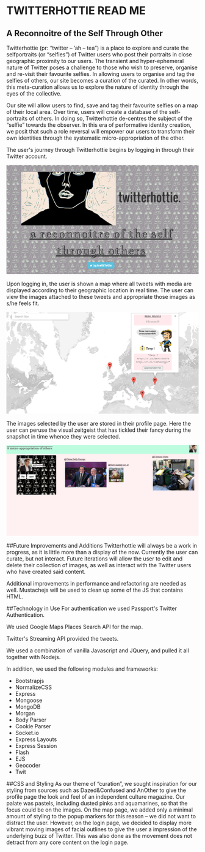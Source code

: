 # TWITTERHOTTIE READ ME

## A Reconnoitre of the Self Through Other

Twitterhottie (pr: “twitter – ’ah – tea”) is a place to explore and curate the 
selfportraits (or “selfies”) of Twitter users who post their portraits in close 
geographic proximity to our users. The transient and hyper-ephemeral nature of 
Twitter poses a challenge to those who wish to preserve, organise and re-visit their favourite selfies. In allowing users to organise and tag the selfies of others, our site becomes a curation of the curated. In other words, this meta-curation allows us to explore the nature of identity through the eyes of the collective.

Our site will allow users to find, save and tag their favourite selfies on a map of
their local area. Over time, users will create a database of the self-portraits of
others. In doing so, Twitterhottie de-centres the subject of the “selfie” towards
the observer. In this era of performative identity creation, we posit that such a
role reversal will empower our users to transform their own identities through
the systematic micro-appropriation of the other. 

The user's journey through Twitterhottie begins by logging in through their Twitter account.

![Twitterhottie login](./public/images/Login.png)

Upon logging in, the user is shown a map where all tweets with media are displayed according to their geographic location in real time. The user can view the images attached to these tweets and appropriate those images as s/he feels fit.

![Twitterhottie map view](./public/images/Map.png)

The images selected by the user are stored in their profile page. Here the user can peruse the visual zeitgeist that has tickled their fancy during the snapshot in time whence they were selected.

![Twitterhottie profile page](./public/images/Profile_Page.png)

##Future Improvements and Additions
Twitterhottie will always be a work in progress, as it is little more than a display of the now. Currently the user can curate, but not interact. Future iterations will allow the user to edit and delete their collection of images, as well as interact with the Twitter users who have created said content.

Additional improvements in performance and refactoring are needed as well. Mustachejs will be used to clean up some of the JS that contains HTML.

##Technology in Use
For authentication we used Passport's Twitter Authentication.

We used Google Maps Places Search API for the map.

Twitter's Streaming API provided the tweets.

We used a combination of vanilla Javascript and JQuery, and pulled it all together with Nodejs.

In addition, we used the following modules and frameworks:

- Bootstrapjs
- NormalizeCSS
- Express
- Mongoose
- MongoDB
- Morgan
- Body Parser
- Cookie Parser
- Socket.io
- Express Layouts
- Express Session
- Flash
- EJS
- Geocoder
- Twit

##CSS and Styling
As our theme of “curation”, we sought inspiration for our styling from sources such as Dazed&Confused and AnOther to give the profile page the look and feel of an independent culture magazine.  Our palate was pastels, including dusted pinks and aquamarines, so that the focus could be on the images.  On the map page, we added only a minimal amount of styling to the popup markers for this reason – we did not want to distract the user.  However, on the login page, we decided to display more vibrant moving images of facial outlines to give the user a impression of the underlying buzz of Twitter.  This was also done as the movement does not detract from any core content on the login page.




